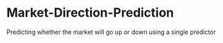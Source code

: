 # Market-Direction-Prediction
Predicting whether the market will go up or down using a single predictor
